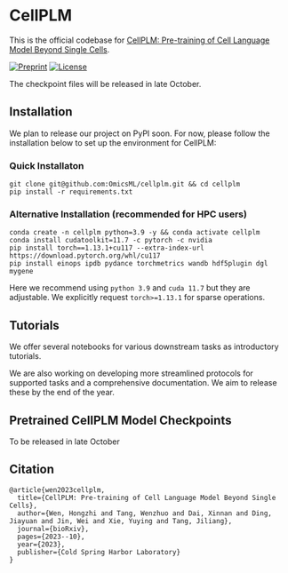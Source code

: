 # CellPLM
This is the official codebase for [CellPLM: Pre-training of Cell Language Model Beyond Single Cells](https://www.biorxiv.org/content/10.1101/2023.10.03.560734).

[![Preprint](https://img.shields.io/badge/Preprint-bioRxiv-brightgreen)](https://www.biorxiv.org/content/10.1101/2023.10.03.560734)
[![License](https://img.shields.io/badge/License-BSD_2--Clause-orange.svg)](https://opensource.org/licenses/BSD-2-Clause)

The checkpoint files will be released in late October.

## Installation
We plan to release our project on PyPI soon. For now, please follow the installation below to set up the environment for CellPLM:
### Quick Installaton
```
git clone git@github.com:OmicsML/cellplm.git && cd cellplm
pip install -r requirements.txt
```

### Alternative Installation (recommended for HPC users)
```
conda create -n cellplm python=3.9 -y && conda activate cellplm
conda install cudatoolkit=11.7 -c pytorch -c nvidia
pip install torch==1.13.1+cu117 --extra-index-url https://download.pytorch.org/whl/cu117
pip install einops ipdb pydance torchmetrics wandb hdf5plugin dgl mygene
```
Here we recommend using `python 3.9` and `cuda 11.7` but they are adjustable. We explicitly request `torch>=1.13.1` for sparse operations.

## Tutorials
We offer several notebooks for various downstream tasks as introductory tutorials. 

We are also working on developing more streamlined protocols for supported tasks and a comprehensive documentation. We aim to release these by the end of the year.

## Pretrained CellPLM Model Checkpoints
To be released in late October

## Citation
```
@article{wen2023cellplm,
  title={CellPLM: Pre-training of Cell Language Model Beyond Single Cells},
  author={Wen, Hongzhi and Tang, Wenzhuo and Dai, Xinnan and Ding, Jiayuan and Jin, Wei and Xie, Yuying and Tang, Jiliang},
  journal={bioRxiv},
  pages={2023--10},
  year={2023},
  publisher={Cold Spring Harbor Laboratory}
}
```
